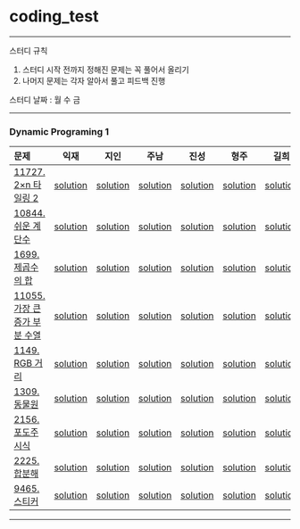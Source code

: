 # coding_test
----
스터디 규칙
1. 스터디 시작 전까지 정해진 문제는 꼭 풀어서 올리기
2. 나머지 문제는 각자 알아서 풀고 피드백 진행  

스터디 날짜 : 월 수 금  

----

### Dynamic Programing 1

|문제|익재|지인|주남|진성|형주|길희|
|:------|:---:|:---:|:---:|:---:|:---:|:---:|
|[11727. 2×n 타일링 2](https://www.acmicpc.net/problem/11727)   |[solution](Ikjae/11727.cpp)|[solution]()|[solution](Joons/11727.py)|[solution](ssung/11727.py)|[solution](Hyungjoo/11727.py)|[solution](Gilhee/11727.py)|
|[10844. 쉬운 계단수](https://www.acmicpc.net/problem/10844)   |[solution](/Ikjae/10844.cpp)|[solution]()|[solution](Joons/10844.py)|[solution](ssung/10844.py)|[solution](/Hyungjoo/10844.py)|[solution](Gilhee/10844.py)|
|[1699. 제곱수의 합](https://www.acmicpc.net/problem/1699)   |[solution](/Ikjae/1699.cpp)|[solution]()|[solution](Joons/1699.py)|[solution](ssung/1699.py)|[solution](/Hyungjoo/1699.py)|[solution](Gilhee/1699.py)|
|[11055. 가장 큰 증가 부분 수열](https://www.acmicpc.net/problem/11055)   |[solution](/Ikjae/11055.cpp)|[solution]()|[solution](Joons/11055.py)|[solution](ssung/11055.py)|[solution](/Hyungjoo/11055.py)|[solution](Gilhee/11055.py)|
|[1149. RGB 거리](https://www.acmicpc.net/problem/1149)   |[solution](/Ikjae/1149.cpp)|[solution]()|[solution](Joons/1149.py)|[solution](ssung/1149.py)|[solution](/Hyungjoo/1149.py)|[solution](Gilhee/1149.py)|
|[1309. 동물원](https://www.acmicpc.net/problem/1309)   |[solution](/Ikjae/1309.cpp)|[solution]()|[solution](Joons/1309.py)|[solution](ssung/1309.py)|[solution](/Hyungjoo/1309.py)|[solution](Gilhee/1309.py)|
|[2156. 포도주 시식](https://www.acmicpc.net/problem/2156)   |[solution]()|[solution]()|[solution](Joons/2156.py)|[solution](ssung/2156.py)|[solution](/Hyungjoo/2156.py)|[solution](Gilhee/2156.py)|
|[2225. 합분해](https://www.acmicpc.net/problem/2225)   |[solution]()|[solution]()|[solution](Joons/2225.py)|[solution](ssung/2225.py)|[solution](/Hyungjoo/2225.py)|[solution](Gilhee/2225.py)|
|[9465. 스티커](https://www.acmicpc.net/problem/9465)   |[solution]()|[solution]()|[solution](Joons/9465.py)|[solution](ssung/9465.py)|[solution](/Hyungjoo/9465.py)|[solution](Gilhee/9465.py)|

----
